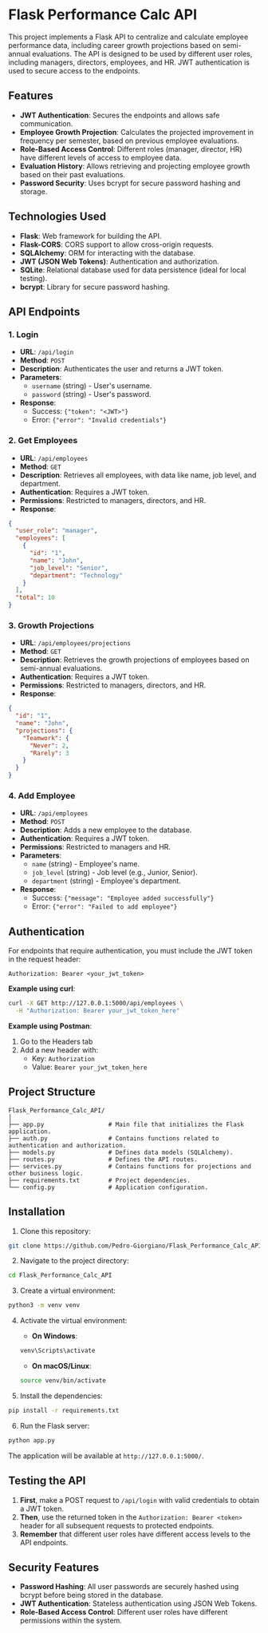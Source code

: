 # Flask Performance Calc API

This project implements a Flask API to centralize and calculate employee performance data, including career growth projections based on semi-annual evaluations. The API is designed to be used by different user roles, including managers, directors, employees, and HR. JWT authentication is used to secure access to the endpoints.

## Features

- **JWT Authentication**: Secures the endpoints and allows safe communication.
- **Employee Growth Projection**: Calculates the projected improvement in frequency per semester, based on previous employee evaluations.
- **Role-Based Access Control**: Different roles (manager, director, HR) have different levels of access to employee data.
- **Evaluation History**: Allows retrieving and projecting employee growth based on their past evaluations.
- **Password Security**: Uses bcrypt for secure password hashing and storage.

## Technologies Used

- **Flask**: Web framework for building the API.
- **Flask-CORS**: CORS support to allow cross-origin requests.
- **SQLAlchemy**: ORM for interacting with the database.
- **JWT (JSON Web Tokens)**: Authentication and authorization.
- **SQLite**: Relational database used for data persistence (ideal for local testing).
- **bcrypt**: Library for secure password hashing.

## API Endpoints

### 1. Login

- **URL**: `/api/login`
- **Method**: `POST`
- **Description**: Authenticates the user and returns a JWT token.
- **Parameters**:
  - `username` (string) - User's username.
  - `password` (string) - User's password.
- **Response**:
  - Success: `{"token": "<JWT>"}`
  - Error: `{"error": "Invalid credentials"}`

### 2. Get Employees

- **URL**: `/api/employees`
- **Method**: `GET`
- **Description**: Retrieves all employees, with data like name, job level, and department.
- **Authentication**: Requires a JWT token.
- **Permissions**: Restricted to managers, directors, and HR.
- **Response**:
```json
{
  "user_role": "manager",
  "employees": [
    {
      "id": "1",
      "name": "John",
      "job_level": "Senior",
      "department": "Technology"
    }
  ],
  "total": 10
}
```

### 3. Growth Projections

- **URL**: `/api/employees/projections`
- **Method**: `GET`
- **Description**: Retrieves the growth projections of employees based on semi-annual evaluations.
- **Authentication**: Requires a JWT token.
- **Permissions**: Restricted to managers, directors, and HR.
- **Response**:
```json
{
  "id": "1",
  "name": "John",
  "projections": {
    "Teamwork": {
      "Never": 2,
      "Rarely": 3
    }
  }
}
```

### 4. Add Employee

- **URL**: `/api/employees`
- **Method**: `POST`
- **Description**: Adds a new employee to the database.
- **Authentication**: Requires a JWT token.
- **Permissions**: Restricted to managers and HR.
- **Parameters**:
  - `name` (string) - Employee's name.
  - `job_level` (string) - Job level (e.g., Junior, Senior).
  - `department` (string) - Employee's department.
- **Response**:
  - Success: `{"message": "Employee added successfully"}`
  - Error: `{"error": "Failed to add employee"}`

## Authentication

For endpoints that require authentication, you must include the JWT token in the request header:

```
Authorization: Bearer <your_jwt_token>
```

**Example using curl**:
```bash
curl -X GET http://127.0.0.1:5000/api/employees \
  -H "Authorization: Bearer your_jwt_token_here"
```

**Example using Postman**:
1. Go to the Headers tab
2. Add a new header with:
   - Key: `Authorization`
   - Value: `Bearer your_jwt_token_here`

## Project Structure

```
Flask_Performance_Calc_API/
│
├── app.py                  # Main file that initializes the Flask application.
├── auth.py                 # Contains functions related to authentication and authorization.
├── models.py               # Defines data models (SQLAlchemy).
├── routes.py               # Defines the API routes.
├── services.py             # Contains functions for projections and other business logic.
├── requirements.txt        # Project dependencies.
└── config.py               # Application configuration.
```

## Installation

1. Clone this repository:
```bash
git clone https://github.com/Pedro-Giorgiano/Flask_Performance_Calc_API.git
```

2. Navigate to the project directory:
```bash
cd Flask_Performance_Calc_API
```

3. Create a virtual environment:
```bash
python3 -m venv venv
```

4. Activate the virtual environment:
   - **On Windows**:
   ```bash
   venv\Scripts\activate
   ```
   - **On macOS/Linux**:
   ```bash
   source venv/bin/activate
   ```

5. Install the dependencies:
```bash
pip install -r requirements.txt
```

6. Run the Flask server:
```bash
python app.py
```

The application will be available at `http://127.0.0.1:5000/`.

## Testing the API

1. **First**, make a POST request to `/api/login` with valid credentials to obtain a JWT token.
2. **Then**, use the returned token in the `Authorization: Bearer <token>` header for all subsequent requests to protected endpoints.
3. **Remember** that different user roles have different access levels to the API endpoints.

## Security Features

- **Password Hashing**: All user passwords are securely hashed using bcrypt before being stored in the database.
- **JWT Authentication**: Stateless authentication using JSON Web Tokens.
- **Role-Based Access Control**: Different user roles have different permissions within the system.